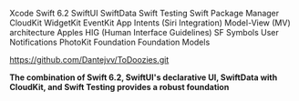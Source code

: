 Xcode
Swift 6.2
SwiftUI
SwiftData
Swift Testing
Swift Package Manager
CloudKit
WidgetKit
EventKit
App Intents (Siri Integration)
Model-View (MV) architecture
Apples HIG (Human Interface Guidelines)
SF Symbols
User Notifications
PhotoKit
Foundation
Foundation Models


https://github.com/Dantejvv/ToDoozies.git

**The combination of Swift 6.2, SwiftUI's declarative UI, SwiftData with CloudKit, and Swift Testing provides a robust foundation** 
